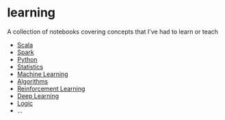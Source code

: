 # learning
A collection of notebooks covering concepts that I've had to learn or teach
- [Scala](scala)
- [Spark](spark)
- [Python](python)
- [Statistics](statistics)
- [Machine Learning](machine-learning)
- [Algorithms](algorithms)
- [Reinforcement Learning](reinforcement-learning)
- [Deep Learning](deep-learning)
- [Logic](logic)
- ...
